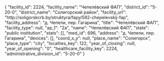 {
    "facility_id": 2224,
    "facility_name": "Чепелёвский ФАП",
    "district_id": "5-20-0",
    "district_name": "Солигорский район",
    "facility_url": "http:\/\/soligorskcrb.by\/struktyra\/fapy\/582-chepelevskij-fap",
    "facility_address": "д. Чепели, пер. Гагарина",
    "title": "Чепелёвский ФАП",
    "facility_type": null,
    "ap_1": "2а",
    "name": "Чепелёвский ФАП",
    "state": "public institution",
    "stats": [],
    "med_id": 696,
    "address": "д. Чепели, пер. Гагарина",
    "devices": [],
    "coord_x_y": null,
    "place_name": "Солигорск",
    "place_type": "city",
    "localties_key": 122,
    "year_of_closing": null,
    "year_of_opening": "0",
    "healthcare_facility_key": 2224,
    "administrative_division_id": "5-20-0"
}